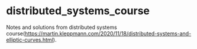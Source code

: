 # distributed_systems_course
Notes and solutions from distributed systems course(https://martin.kleppmann.com/2020/11/18/distributed-systems-and-elliptic-curves.html).
